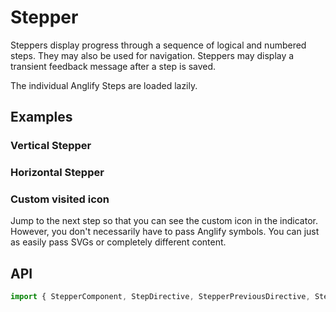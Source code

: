 # Stepper

<app-references
issues="https://github.com/valentingavran/anglify/labels/component%3A%20Stepper"
material-design="https://material.io/archive/guidelines/components/steppers.html#steppers-usage"/>

Steppers display progress through a sequence of logical and numbered steps. They may also be used for navigation. Steppers may display a
transient feedback message after a step is saved.

The individual Anglify Steps are loaded lazily.

## Examples

### Vertical Stepper

<app-code-example component="stepper" example="vertical-stepper"></app-code-example>

### Horizontal Stepper

<app-code-example component="stepper" example="horizontal-stepper"></app-code-example>

### Custom visited icon

Jump to the next step so that you can see the custom icon in the indicator. However, you don't necessarily have to pass Anglify symbols.
You can just as easily pass SVGs or completely different content.
<app-code-example component="stepper" example="custom-icon"></app-code-example>

## API

```typescript
import { StepperComponent, StepDirective, StepperPreviousDirective, StepperNextDirective } from '@anglify/components';
```

<app-inputs-table components="StepperComponent" directives="StepperPreviousDirective, StepperNextDirective"></app-inputs-table>

<app-styling-table component="stepper"></app-styling-table>
